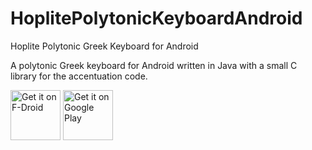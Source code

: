 # HoplitePolytonicKeyboardAndroid
Hoplite Polytonic Greek Keyboard for Android

A polytonic Greek keyboard for Android written in Java with a small C library for the accentuation code.

[<img src="https://f-droid.org/badge/get-it-on.png"
      alt="Get it on F-Droid"
      height="80">](https://f-droid.org/packages/com.philolog.hoplitekeyboard/)
[<img src="https://play.google.com/intl/en_us/badges/images/generic/en-play-badge.png"
      alt="Get it on Google Play"
      height="80">](https://play.google.com/store/apps/details?id=com.philolog.hoplitekeyboard)
